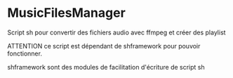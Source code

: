 # MusicFilesManager
Script sh pour convertir des fichiers audio avec ffmpeg et créer des playlist

ATTENTION ce script est dépendant de shframework pour pouvoir fonctionner.

shframework sont des modules de facilitation d'écriture de script sh
